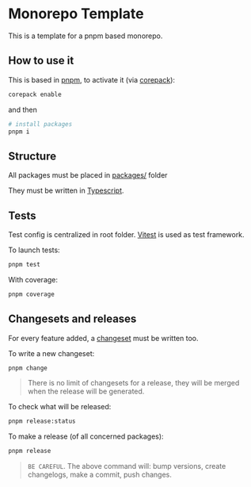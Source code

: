 # Monorepo Template

This is a template for a pnpm based monorepo.

## How to use it

This is based in [pnpm](pnpm.io/), to activate it (via [corepack](https://nodejs.org/api/corepack.html)):

```sh
corepack enable
```

and then

```sh
# install packages
pnpm i
```

## Structure

All packages must be placed in [packages/](./packages/) folder

They must be written in [Typescript](https://www.typescriptlang.org/).

## Tests

Test config is centralized in root folder. [Vitest](https://vitest.dev/) is used as test framework.

To launch tests:

```sh
pnpm test
```

With coverage:

```sh
pnpm coverage
```

## Changesets and releases

For every feature added, a [changeset](https://github.com/changesets/changesets) must be written too.

To write a new changeset:

```sh
pnpm change
```

> There is no limit of changesets for a release, they will be merged when the release will be generated.

To check what will be released:

```sh
pnpm release:status
```

To make a release (of all concerned packages):

```sh
pnpm release
```

> `BE CAREFUL`. The above command will: bump versions, create changelogs, make a commit, push changes.
